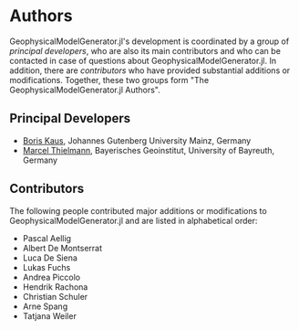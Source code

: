 # Authors

GeophysicalModelGenerator.jl's development is coordinated by a group of *principal developers*,
who are also its main contributors and who can be contacted in case of
questions about GeophysicalModelGenerator.jl. In addition, there are *contributors* who have
provided substantial additions or modifications. Together, these two groups form
"The GeophysicalModelGenerator.jl Authors".

## Principal Developers
* [Boris Kaus](https://www.geosciences.uni-mainz.de/geophysics-and-geodynamics/team/univ-prof-dr-boris-kaus/),
  Johannes Gutenberg University Mainz, Germany
* [Marcel Thielmann](https://quakeid.github.io/author/marcel-thielmann/),
  Bayerisches Geoinstitut, University of Bayreuth, Germany


## Contributors
The following people contributed major additions or modifications to GeophysicalModelGenerator.jl and
are listed in alphabetical order:

* Pascal Aellig
* Albert De Montserrat
* Luca De Siena
* Lukas Fuchs
* Andrea Piccolo
* Hendrik Rachona
* Christian Schuler
* Arne Spang
* Tatjana Weiler
